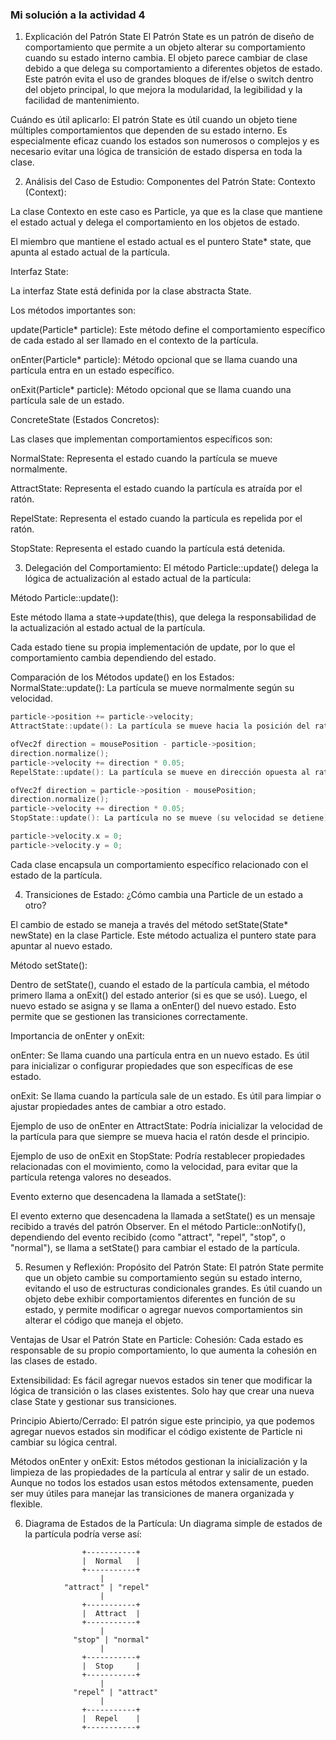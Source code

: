 ### Mi solución a la actividad 4

1. Explicación del Patrón State
El Patrón State es un patrón de diseño de comportamiento que permite a un objeto alterar su comportamiento cuando su estado interno cambia. El objeto parece cambiar de clase debido a que delega su comportamiento a diferentes objetos de estado. Este patrón evita el uso de grandes bloques de if/else o switch dentro del objeto principal, lo que mejora la modularidad, la legibilidad y la facilidad de mantenimiento.

Cuándo es útil aplicarlo:
El patrón State es útil cuando un objeto tiene múltiples comportamientos que dependen de su estado interno. Es especialmente eficaz cuando los estados son numerosos o complejos y es necesario evitar una lógica de transición de estado dispersa en toda la clase.

2. Análisis del Caso de Estudio:
Componentes del Patrón State:
Contexto (Context):

La clase Contexto en este caso es Particle, ya que es la clase que mantiene el estado actual y delega el comportamiento en los objetos de estado.

El miembro que mantiene el estado actual es el puntero State* state, que apunta al estado actual de la partícula.

Interfaz State:

La interfaz State está definida por la clase abstracta State.

Los métodos importantes son:

update(Particle* particle): Este método define el comportamiento específico de cada estado al ser llamado en el contexto de la partícula.

onEnter(Particle* particle): Método opcional que se llama cuando una partícula entra en un estado específico.

onExit(Particle* particle): Método opcional que se llama cuando una partícula sale de un estado.

ConcreteState (Estados Concretos):

Las clases que implementan comportamientos específicos son:

NormalState: Representa el estado cuando la partícula se mueve normalmente.

AttractState: Representa el estado cuando la partícula es atraída por el ratón.

RepelState: Representa el estado cuando la partícula es repelida por el ratón.

StopState: Representa el estado cuando la partícula está detenida.

3. Delegación del Comportamiento:
El método Particle::update() delega la lógica de actualización al estado actual de la partícula:

Método Particle::update():

Este método llama a state->update(this), que delega la responsabilidad de la actualización al estado actual de la partícula.

Cada estado tiene su propia implementación de update, por lo que el comportamiento cambia dependiendo del estado.

Comparación de los Métodos update() en los Estados:
NormalState::update(): La partícula se mueve normalmente según su velocidad.

``` c++
particle->position += particle->velocity;
AttractState::update(): La partícula se mueve hacia la posición del ratón (atraída).
```
``` c++
ofVec2f direction = mousePosition - particle->position;
direction.normalize();
particle->velocity += direction * 0.05;
RepelState::update(): La partícula se mueve en dirección opuesta al ratón (repelida).
```
``` c++
ofVec2f direction = particle->position - mousePosition;
direction.normalize();
particle->velocity += direction * 0.05;
StopState::update(): La partícula no se mueve (su velocidad se detiene).
```
``` c++
particle->velocity.x = 0;
particle->velocity.y = 0;
```
Cada clase encapsula un comportamiento específico relacionado con el estado de la partícula.

4. Transiciones de Estado:
¿Cómo cambia una Particle de un estado a otro?

El cambio de estado se maneja a través del método setState(State* newState) en la clase Particle. Este método actualiza el puntero state para apuntar al nuevo estado.

Método setState():

Dentro de setState(), cuando el estado de la partícula cambia, el método primero llama a onExit() del estado anterior (si es que se usó). Luego, el nuevo estado se asigna y se llama a onEnter() del nuevo estado. Esto permite que se gestionen las transiciones correctamente.

Importancia de onEnter y onExit:

onEnter: Se llama cuando una partícula entra en un nuevo estado. Es útil para inicializar o configurar propiedades que son específicas de ese estado.

onExit: Se llama cuando la partícula sale de un estado. Es útil para limpiar o ajustar propiedades antes de cambiar a otro estado.

Ejemplo de uso de onEnter en AttractState: Podría inicializar la velocidad de la partícula para que siempre se mueva hacia el ratón desde el principio.

Ejemplo de uso de onExit en StopState: Podría restablecer propiedades relacionadas con el movimiento, como la velocidad, para evitar que la partícula retenga valores no deseados.

Evento externo que desencadena la llamada a setState():

El evento externo que desencadena la llamada a setState() es un mensaje recibido a través del patrón Observer. En el método Particle::onNotify(), dependiendo del evento recibido (como "attract", "repel", "stop", o "normal"), se llama a setState() para cambiar el estado de la partícula.

5. Resumen y Reflexión:
Propósito del Patrón State:
El patrón State permite que un objeto cambie su comportamiento según su estado interno, evitando el uso de estructuras condicionales grandes. Es útil cuando un objeto debe exhibir comportamientos diferentes en función de su estado, y permite modificar o agregar nuevos comportamientos sin alterar el código que maneja el objeto.

Ventajas de Usar el Patrón State en Particle:
Cohesión: Cada estado es responsable de su propio comportamiento, lo que aumenta la cohesión en las clases de estado.

Extensibilidad: Es fácil agregar nuevos estados sin tener que modificar la lógica de transición o las clases existentes. Solo hay que crear una nueva clase State y gestionar sus transiciones.

Principio Abierto/Cerrado: El patrón sigue este principio, ya que podemos agregar nuevos estados sin modificar el código existente de Particle ni cambiar su lógica central.

Métodos onEnter y onExit:
Estos métodos gestionan la inicialización y la limpieza de las propiedades de la partícula al entrar y salir de un estado. Aunque no todos los estados usan estos métodos extensamente, pueden ser muy útiles para manejar las transiciones de manera organizada y flexible.

6. Diagrama de Estados de la Partícula:
Un diagrama simple de estados de la partícula podría verse así:

```
                +-----------+
                |  Normal   |
                +-----------+
                    |
            "attract" | "repel"
                    |
                +-----------+
                |  Attract  |
                +-----------+
                    |
              "stop" | "normal"
                    |
                +-----------+
                |  Stop     |
                +-----------+
                    |
              "repel" | "attract"
                    |
                +-----------+
                |  Repel    |
                +-----------+
```
